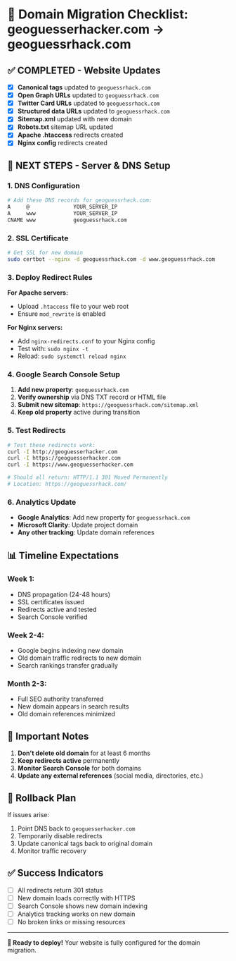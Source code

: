 # 🔄 Domain Migration Checklist: geoguesserhacker.com → geoguessrhack.com

## ✅ **COMPLETED** - Website Updates

- [x] **Canonical tags** updated to `geoguessrhack.com`
- [x] **Open Graph URLs** updated to `geoguessrhack.com`
- [x] **Twitter Card URLs** updated to `geoguessrhack.com`
- [x] **Structured data URLs** updated to `geoguessrhack.com`
- [x] **Sitemap.xml** updated with new domain
- [x] **Robots.txt** sitemap URL updated
- [x] **Apache .htaccess** redirects created
- [x] **Nginx config** redirects created

## 🚀 **NEXT STEPS** - Server & DNS Setup

### 1. **DNS Configuration**
```bash
# Add these DNS records for geoguessrhack.com:
A     @              YOUR_SERVER_IP
A     www            YOUR_SERVER_IP
CNAME www            geoguessrhack.com
```

### 2. **SSL Certificate**
```bash
# Get SSL for new domain
sudo certbot --nginx -d geoguessrhack.com -d www.geoguessrhack.com
```

### 3. **Deploy Redirect Rules**

**For Apache servers:**
- Upload `.htaccess` file to your web root
- Ensure `mod_rewrite` is enabled

**For Nginx servers:**
- Add `nginx-redirects.conf` to your Nginx config
- Test with: `sudo nginx -t`
- Reload: `sudo systemctl reload nginx`

### 4. **Google Search Console Setup**

1. **Add new property**: `geoguessrhack.com`
2. **Verify ownership** via DNS TXT record or HTML file
3. **Submit new sitemap**: `https://geoguessrhack.com/sitemap.xml`
4. **Keep old property** active during transition

### 5. **Test Redirects**

```bash
# Test these redirects work:
curl -I http://geoguesserhacker.com
curl -I https://geoguesserhacker.com
curl -I https://www.geoguesserhacker.com

# Should all return: HTTP/1.1 301 Moved Permanently
# Location: https://geoguessrhack.com/
```

### 6. **Analytics Update**

- **Google Analytics**: Add new property for `geoguessrhack.com`
- **Microsoft Clarity**: Update project domain
- **Any other tracking**: Update domain references

## 📊 **Timeline Expectations**

### **Week 1:**
- DNS propagation (24-48 hours)
- SSL certificates issued
- Redirects active and tested
- Search Console verified

### **Week 2-4:**
- Google begins indexing new domain
- Old domain traffic redirects to new domain
- Search rankings transfer gradually

### **Month 2-3:**
- Full SEO authority transferred
- New domain appears in search results
- Old domain references minimized

## 🚨 **Important Notes**

1. **Don't delete old domain** for at least 6 months
2. **Keep redirects active** permanently 
3. **Monitor Search Console** for both domains
4. **Update any external references** (social media, directories, etc.)

## 🔧 **Rollback Plan**

If issues arise:
1. Point DNS back to `geoguesserhacker.com`
2. Temporarily disable redirects
3. Update canonical tags back to original domain
4. Monitor traffic recovery

## ✅ **Success Indicators**

- [ ] All redirects return 301 status
- [ ] New domain loads correctly with HTTPS
- [ ] Search Console shows new domain indexing
- [ ] Analytics tracking works on new domain
- [ ] No broken links or missing resources

---

**🎯 Ready to deploy!** Your website is fully configured for the domain migration.


